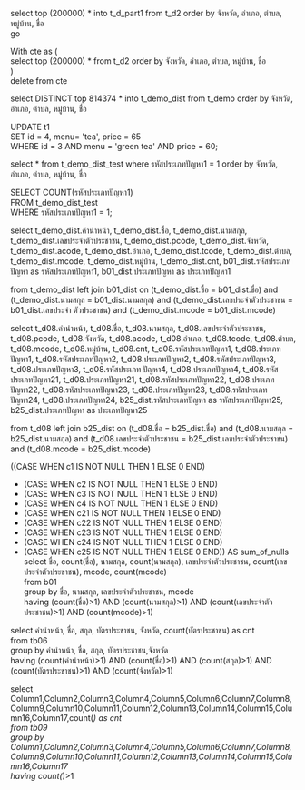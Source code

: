 select top (200000) * into t_d_part1 from t_d2 order by จังหวัด, อำเภอ, ตำบล, หมู่บ้าน, ชื่อ  
go  
  
With cte as (  
   select top (200000) * from t_d2 order by จังหวัด, อำเภอ, ตำบล, หมู่บ้าน, ชื่อ  
)  
delete from cte  

select DISTINCT top 814374 * into t_demo_dist from t_demo order by จังหวัด, อำเภอ, ตำบล, หมู่บ้าน, ชื่อ  
  
UPDATE t1  
SET id = 4, menu= 'tea', price = 65  
WHERE id = 3 AND menu = 'green tea' AND price = 60;  
  
select * from t_demo_dist_test where รหัสประเภทปัญหา1 = 1 order by จังหวัด, อำเภอ, ตำบล, หมู่บ้าน, ชื่อ  
  
SELECT COUNT(รหัสประเภทปัญหา1)  
FROM t_demo_dist_test  
WHERE รหัสประเภทปัญหา1 = 1;  
  
select t_demo_dist.คำนำหน้า, t_demo_dist.ชื่อ, t_demo_dist.นามสกุล, t_demo_dist.เลขประจำตัวประชาชน, t_demo_dist.pcode, t_demo_dist.จังหวัด, t_demo_dist.acode,   t_demo_dist.อำเภอ, t_demo_dist.tcode, t_demo_dist.ตำบล,  
t_demo_dist.mcode, t_demo_dist.หมู่บ้าน, t_demo_dist.cnt, b01_dist.รหัสประเภทปัญหา as รหัสประเภทปัญหา1, b01_dist.ประเภทปัญหา as ประเภทปัญหา1  
  
from t_demo_dist left join b01_dist on (t_demo_dist.ชื่อ = b01_dist.ชื่อ) and (t_demo_dist.นามสกุล = b01_dist.นามสกุล) and (t_demo_dist.เลขประจำตัวประชาชน = b01_dist.เลขประจำ  ตัวประชาชน) and (t_demo_dist.mcode = b01_dist.mcode)  
  
select t_d08.คำนำหน้า, t_d08.ชื่อ, t_d08.นามสกุล, t_d08.เลขประจำตัวประชาชน, t_d08.pcode, t_d08.จังหวัด, t_d08.acode, t_d08.อำเภอ, t_d08.tcode, t_d08.ตำบล, t_d08.mcode,   t_d08.หมู่บ้าน, t_d08.cnt, t_d08.รหัสประเภทปัญหา1, t_d08.ประเภทปัญหา1, t_d08.รหัสประเภทปัญหา2, t_d08.ประเภทปัญหา2, t_d08.รหัสประเภทปัญหา3, t_d08.ประเภทปัญหา3, t_d08.รหัสประเภท  ปัญหา4, t_d08.ประเภทปัญหา4, t_d08.รหัสประเภทปัญหา21, t_d08.ประเภทปัญหา21, t_d08.รหัสประเภทปัญหา22, t_d08.ประเภทปัญหา22, t_d08.รหัสประเภทปัญหา23, t_d08.ประเภทปัญหา23,   t_d08.รหัสประเภทปัญหา24, t_d08.ประเภทปัญหา24, b25_dist.รหัสประเภทปัญหา as รหัสประเภทปัญหา25, b25_dist.ประเภทปัญหา as ประเภทปัญหา25  
  
from t_d08 left join b25_dist on (t_d08.ชื่อ = b25_dist.ชื่อ) and (t_d08.นามสกุล = b25_dist.นามสกุล) and (t_d08.เลขประจำตัวประชาชน = b25_dist.เลขประจำตัวประชาชน) and   (t_d08.mcode = b25_dist.mcode)
  
((CASE WHEN c1 IS NOT NULL THEN 1 ELSE 0 END)  
  + (CASE WHEN c2 IS NOT NULL THEN 1 ELSE 0 END)  
  + (CASE WHEN c3 IS NOT NULL THEN 1 ELSE 0 END)  
  + (CASE WHEN c4 IS NOT NULL THEN 1 ELSE 0 END)  
  + (CASE WHEN c21 IS NOT NULL THEN 1 ELSE 0 END)  
  + (CASE WHEN c22 IS NOT NULL THEN 1 ELSE 0 END)  
  + (CASE WHEN c23 IS NOT NULL THEN 1 ELSE 0 END)  
  + (CASE WHEN c24 IS NOT NULL THEN 1 ELSE 0 END)  
  + (CASE WHEN c25 IS NOT NULL THEN 1 ELSE 0 END)) AS sum_of_nulls  
  select ชื่อ, count(ชื่อ), นามสกุล, count(นามสกุล), เลขประจำตัวประชาชน, count(เลขประจำตัวประชาชน), mcode, count(mcode)  
  from b01  
  group by ชื่อ, นามสกุล, เลขประจำตัวประชาชน, mcode  
  having (count(ชื่อ)>1) AND (count(นามสกุล)>1) AND (count(เลขประจำตัวประชาชน)>1) AND (count(mcode)>1)  
  
  select คำนำหน้า, ชื่อ, สกุล, บัตรประชาชน, จังหวัด, count(บัตรประชาชน) as cnt   
  from tb06  
  group by คำนำหน้า, ชื่อ, สกุล, บัตรประชาชน,จังหวัด  
  having (count(คำนำหน้า)>1) AND (count(ชื่อ)>1) AND (count(สกุล)>1) AND (count(บัตรประชาชน)>1) AND (count(จังหวัด)>1)  
  
  select Column1,Column2,Column3,Column4,Column5,Column6,Column7,Column8,Column9,Column10,Column11,Column12,Column13,Column14,Column15,Column16,Column17,count(*) as cnt  
  from tb09  
  group by Column1,Column2,Column3,Column4,Column5,Column6,Column7,Column8,Column9,Column10,Column11,Column12,Column13,Column14,Column15,Column16,Column17  
  having count(*)>1  
